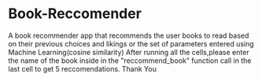 # Book-Reccomender
A book recommender app that recommends the user books to read based on their previous choices and likings or the set of parameters entered using Machine Learning(cosine similarity)
After running all the cells,please enter the name of the book inside in the "reccommend_book" function call in the last cell to get 5 reccomendations.
Thank You

